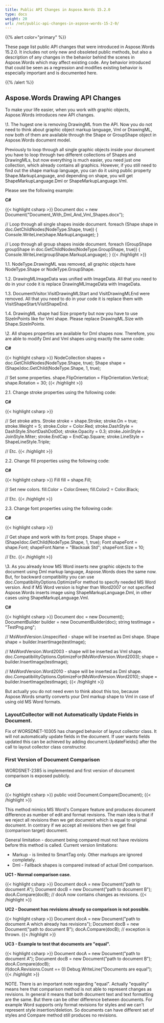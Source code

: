 ```yaml
---
title: Public API Changes in Aspose.Words 15.2.0
type: docs
weight: 20
url: /net/public-api-changes-in-aspose-words-15-2-0/
---
```


{{% alert color="primary" %}} 

These page list public API changes that were introduced in Aspose.Words 15.2.0. It includes not only new and obsoleted public methods, but also a description of any changes in the behavior behind the scenes in Aspose.Words which may affect existing code. Any behavior introduced that could be seen as a regression and modifies existing behavior is especially important and is documented here.

{{% /alert %}} 

## Aspose.Words Drawing API Changes

To make your life easier, when you work with graphic objects, Aspose.Words introduces new API changes.

\1. The hugest one is removing DrawingML from the API. Now you do not need to think about graphic object markup language, Vml or DrawingML, now both of them are available through the Shape or GroupShape object in Aspose.Words document model.

Previously to loop through all single graphic objects inside your document you have to loop through two different collections of Shapes and DrawingMLs, but now everything is much easier, you need just one collection, which already contains all graphics. However, if you still need to find out the shape markup language, you can do it using public property Shape.MarkupLanguage, and depending on shape, you will get ShapeMarkupLanguage.Dml or ShapeMarkupLanguage.Vml.

Please see the following example:

**C#**

{{< highlight csharp >}}
Document doc = new Document("Document_With_Dml_And_Vml_Shapes.docx");

// Loop through all single shapes inside document.
foreach (Shape shape in doc.GetChildNodes(NodeType.Shape, true))
{
   Console.WriteLine(shape.MarkupLanguage);
}

// Loop through all group shapes inside document.
foreach (GroupShape groupShape in doc.GetChildNodes(NodeType.GroupShape, true))
{
   Console.WriteLine(groupShape.MarkupLanguage);
}
{{< /highlight >}}

1.1. NodeType.DrawingML was removed, all graphic objects have NodeType.Shape or NodeType.GroupShape.

1.2. DrawingMLImageData was unified with ImageData. All that you need to do in your code it is replace DrawingMLImageData with ImageData.

1.3. DocumentVisitor.VisitDrawingMLStart and VisitDrawingMLEnd were removed. All that you need to do in your code it is replace them with VisitShapeStart/VisitShapeEnd.

1.4. DrawingML shape had Size property but now you have to use SizeInPoints like for Vml shape. Please replace DrawingML.Size with Shape.SizeInPoints.

\2. All shapes properties are available for Dml shapes now. Therefore, you are able to modify Dml and Vml shapes using exactly the same code:

**C#**

{{< highlight csharp >}}
NodeCollection shapes = doc.GetChildNodes(NodeType.Shape, true);
Shape shape = (Shape)doc.GetChild(NodeType.Shape, 1, true);

// Set some properties.
shape.FlipOrientation = FlipOrientation.Vertical;
shape.Rotation = 30;
{{< /highlight >}}

2.1. Change stroke properties using the following code:

**C#**

{{< highlight csharp >}}

// Set stroke attrs.
Stroke stroke = shape.Stroke;
stroke.On = true;
stroke.Weight = 5;
stroke.Color = Color.Red;
stroke.DashStyle = DashStyle.ShortDashDotDot;
stroke.Opacity = 0.3;
stroke.JoinStyle = JoinStyle.Miter;
stroke.EndCap = EndCap.Square;
stroke.LineStyle = ShapeLineStyle.Triple;

// Etc.
{{< /highlight >}}

2.2. Change fill properties using the following code:

**C#**

{{< highlight csharp >}}
Fill fill = shape.Fill;

// Set new colors.
fill.Color = Color.Green;
fill.Color2 = Color.Black;

// Etc.
{{< /highlight >}}

2.3. Change font properties using the following code:

**C#**

{{< highlight csharp >}}

// Get shape and work with its font props.
Shape shape = (Shape)doc.GetChild(NodeType.Shape, 1, true);
Font shapeFont = shape.Font;
shapeFont.Name = "Blackoak Std";
shapeFont.Size = 10;

// Etc.
{{< /highlight >}}

\3. As you already know MS Word inserts new graphic objects to the document using Dml markup language, Aspose.Words does the same now. But, for backward compatibility you can use doc.CompatibilityOptions.OptimizeFor method to specify needed MS Word version. And if MS Word version is higher than Word2007 or not specified Aspose.Words inserts image using ShapeMarkupLanguage.Dml, in other cases using ShapeMarkupLanguage.Vml.

**C#**

{{< highlight csharp >}}
Document doc = new Document();
DocumentBuilder builder = new DocumentBuilder(doc);
string testImage = "TestPng.png";

// MsWordVersion.Unspecified - shape will be inserted as Dml shape.
Shape shape = builder.InsertImage(testImage);

// MsWordVersion.Word2003 - shape will be inserted as Vml shape.
doc.CompatibilityOptions.OptimizeFor(MsWordVersion.Word2003);
shape = builder.InsertImage(testImage);

// MsWordVersion.Word2010 - shape will be inserted as Dml shape.
doc.CompatibilityOptions.OptimizeFor(MsWordVersion.Word2010);
shape = builder.InsertImage(testImage);
{{< /highlight >}}

But actually you do not need even to think about this too, because Aspose.Words smartly converts your Dml markup shape to Vml in case of using old MS Word formats.

### LayoutCollector will not Automatically Update Fields in Document.

Fix of WORSDNET-10305 has changed behavior of layout collector class. It will not automatically update fields in the document. If user wants fields updated this can be achieved by adding document.UpdateFields() after the call to layout collector class constructor.

### First Version of Document Comparison

WORDSNET-2385 is implemented and first version of document comparison is exposed publicly.

**C#**

{{< highlight csharp >}}
public void Document.Compare(Document);
{{< /highlight >}}

This method mimics MS Word's Compare feature and produces document difference as number of edit and format revisions. The main idea is that if we reject all revisions then we get document which is equal to original document. In contrary if we accept all revisions then we get final (comparison target) document.

General limitation - document being compared must not have revisions before this method is called. Current version limitations:

- Markup - is limited to SmartTag only. Other markups are ignored completely.
- Dml - Fallback shapes is compared instead of actual Dml comparison.

**UC1 - Normal comparison case.**

{{< highlight csharp >}}
Document docA = new Document("path to document A");
Document docB = new Document("path to document B");
docA.Compare(docB);
    // docA now contains changes as revisions. 
{{< /highlight >}}

**UC2 - Document has revisions already so comparison is not possible.**

{{< highlight csharp >}}
Document docA = new Document("path to document A which already has revisions");
Document docB = new Document("path to document B");
docA.Compare(docB);
    // exception is thrown.
{{< /highlight >}}

**UC3 - Example to test that documents are "equal".**

{{< highlight csharp >}}
Document docA = new Document("path to document A");
Document docB = new Document("path to document B");
docA.Compare(docB);    
if(docA.Revisions.Count == 0)
    Debug.WriteLine("Documents are equal");
{{< /highlight >}}

NOTE. There is an important note regarding "equal". Actually "equality" means here that comparison method is not able to represent changes as revisions. In general it means that both document text and text formatting are the same. But there can be other difference between documents. For example Word supports only format revisions for styles and we can't represent style insertion/deletion. So documents can have different set of styles and Compare method still produces no revisions.
